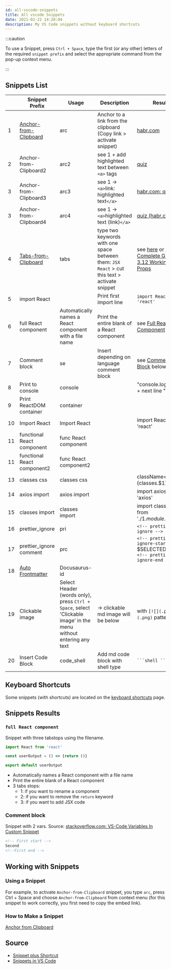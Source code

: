 ```yaml
---
id: all-vscode-snippets
title: All vscode Snippets
date: 2021-02-22 14:20:04
description: My VS Code snippets without keyboard shortcuts
---
```


:::caution

To use a Snippet, press `Ctrl + Space`, type the first (or any other) letters of the required `snippet prefix` and select the appropriate command from the pop-up context menu.

:::

## Snippets List

<small>

|  | Snippet Prefix | Usage | Description | Result |
| --- | --- | --- | --- | --- |
| 1 | [Anchor-from-Clipboard](anchor-from-clipboard.md) | arc | Anchor to a link from the clipboard (Copy link > activate snippet) | <a href='https://habr.com/ru/post/440946/' class='external'>habr.com</a> |
| 2 | Anchor-from-Clipboard2 | arc2 | see 1 + add highlighted text between `<a>` tags | <a href='https://habr.com/ru/post/440946/' class='external'>quiz</a> |
| 3 | Anchor-from-Clipboard3 | arc3 | see 1 -> `<a>`link: highlighted text`</a>` | <a href='https://habr.com/ru/post/440946/' class='external'>habr.com: quiz</a> |
| 3 | Anchor-from-Clipboard4 | arc4 | see 1 -> `<a>`highlighted text (link)`</a>` | <a href='https://habr.com/ru/post/440946/' class='external'>quiz (habr.com)</a> |
| 4 | [Tabs-from-Clipboard](tabs-snippet.md) | tabs | type two keywords with one space between them: `JSX React` > cut this text > activate snippet | see [here](../../../courses/react-complete-guide/03-base-feature-syntax/Lessons/3-06-0-jsx) or [React Complete Guide: 3.12 Working with Props](../../../courses/react-complete-guide/03-base-feature-syntax/Lessons/3-12-working-with-props) |
| 5 | import React |  | Print first import line | `import React from 'react'` |
| 6 | full React component | Automatically names a React component with a file name | Print the entire blank of a React component | see [Full React Component](#full-react-component) below |
| 7 | Comment block | se | Insert depending on language comment block | see [Comment Block](#comment-block) below |
| 8 | Print to console | console |  | "console.log('$1');" + next line "$2" |
| 9 | Print ReactDOM container | container |  |  |
| 10 | Import React | Import React |  | import React from 'react' |
| 11 | functional React component | func React component |  |  |
| 11 | functional React component2 | func React component2 |  |  |
| 13 | classes css | classes css |  | className={classes.$1}$0 |
| 14 | axios import | axios import |  | import axios from 'axios' |
| 15 | classes import | classes import |  | import classes from './$1.module.css'$0 |
| 16 | prettier_ignore | pri |  | `<!-- prettier-ignore -->` |
| 17 | prettier_ignore comment | prc |  | `<!-- prettier-ignore-start -->` $SELECTED_TEXT `<!-- prettier-ignore-end -->` |
| 18 | [Auto Frontmatter](auto-frontmatter.md) | Docusaurus-id |  |  |
| 19 | Clickable image | Select Header (words only), press `Ctrl + Space`, select 'Clickable image' in the menu without entering any text | -> clickable md image will be below | with `[![](.png)](.png)` pattern |
| 20 | Insert Code Block | code_shell | Add md code block with shell type | ` ```shell ``` ` |

</small>

## Keyboard Shortcuts

Some snippets (with shortcuts) are located on the [keyboard shortcuts](../all-vscode-keyboard-shortcuts) page.

## Snippets Results

### `full React component`

Snippet with three tabstops using the filename.

```jsx
import React from 'react'

const userOutput = () => {return ()}

export default userOutput
```

- Automatically names a React component with a file name
- Print the entire blank of a React component
- 3 tabs stops:
  - 1: if you want to rename a component
  - 2: if you want to remove the `return` keyword
  - 3: if you want to add JSX code

### Comment block

Snippet with 2 vars. Source: <a href='https://stackoverflow.com/questions/57340128/vs-code-variables-in-custom-snippet' class='external'>stackoverflow.com: VS-Code Variables In Custom Snippet</a>

```html
<!-- First start -->
Second
<!--First end -->
```

## Working with Snippets

### Using a Snippet

For example, to activate `Anchor-from-Clipboard` snippet, you type `arc`, press Ctrl + Space and choose `Anchor-from-Clipboard` from context menu (for this snippet to work correctly, you first need to copy the embed link).

### How to Make a Snippet

[Anchor from Clipboard](anchor-from-clipboard)

## Source

- [Snippet plus Shortcut](snippet-plus-shortcut)
- <a href='https://code.visualstudio.com/docs/editor/userdefinedsnippets#_creating-your-own-snippets' class='external'>Snippets in VS Code</a>
